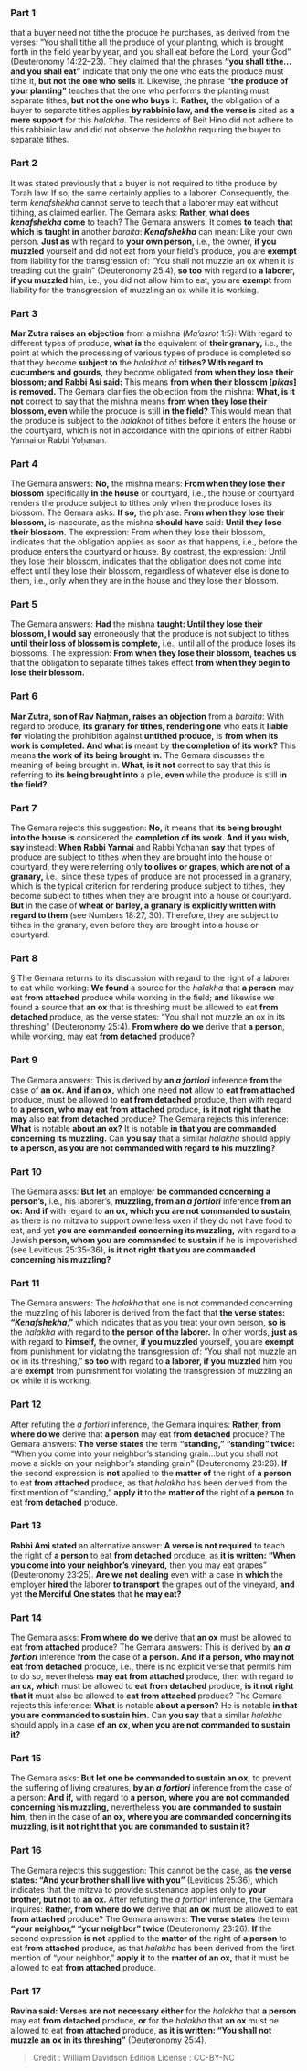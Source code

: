 
### Part 1
that a buyer need not tithe the produce he purchases, as derived from the verses: “You shall tithe all the produce of your planting, which is brought forth in the field year by year, and you shall eat before the Lord, your God” (Deuteronomy 14:22–23). They claimed that the phrases <b>“you shall tithe…and you shall eat”</b> indicate that only the one who eats the produce must tithe it, <b>but not the one who sells</b> it. Likewise, the phrase <b>“the produce of your planting”</b> teaches that the one who performs the planting must separate tithes, <b>but not the one who buys</b> it. <b>Rather,</b> the obligation of a buyer to separate tithes applies <b>by rabbinic law, and the verse is</b> cited as <b>a mere support</b> for this <i>halakha</i>. The residents of Beit Hino did not adhere to this rabbinic law and did not observe the <i>halakha</i> requiring the buyer to separate tithes.

### Part 2
It was stated previously that a buyer is not required to tithe produce by Torah law. If so, the same certainly applies to a laborer. Consequently, the term <i>kenafshekha</i> cannot serve to teach that a laborer may eat without tithing, as claimed earlier. The Gemara asks: <b>Rather, what does <i>kenafshekha</i> come</b> to teach? The Gemara answers: It comes <b>to</b> teach <b>that which is taught in</b> another <i>baraita</i>: <b><i>Kenafshekha</i></b> can mean: Like your own person. <b>Just as</b> with regard to <b>your own person,</b> i.e., the owner, <b>if you muzzled</b> yourself and did not eat from your field’s produce, you are <b>exempt</b> from liability for the transgression of: “You shall not muzzle an ox when it is treading out the grain” (Deuteronomy 25:4), <b>so too</b> with regard to <b>a laborer, if you muzzled</b> him, i.e., you did not allow him to eat, you are <b>exempt</b> from liability for the transgression of muzzling an ox while it is working.

### Part 3
<b>Mar Zutra raises an objection</b> from a mishna (<i>Ma’asrot</i> 1:5): With regard to different types of produce, <b>what is</b> the equivalent of <b>their granary,</b> i.e., the point at which the processing of various types of produce is completed so that they become <b>subject to</b> the <i>halakhot</i> of <b>tithes? With regard to cucumbers and gourds,</b> they become obligated <b>from when they lose their blossom; and Rabbi Asi said:</b> This means <b>from when their blossom [<i>pikas</i>] is removed.</b> The Gemara clarifies the objection from the mishna: <b>What, is it not</b> correct to say that the mishna means <b>from when they lose their blossom, even</b> while the produce is still <b>in the field?</b> This would mean that the produce is subject to the <i>halakhot</i> of tithes before it enters the house or the courtyard, which is not in accordance with the opinions of either Rabbi Yannai or Rabbi Yoḥanan.

### Part 4
The Gemara answers: <b>No,</b> the mishna means: <b>From when they lose their blossom</b> specifically <b>in the house</b> or courtyard, i.e., the house or courtyard renders the produce subject to tithes only when the produce loses its blossom. The Gemara asks: <b>If so,</b> the phrase: <b>From when they lose their blossom,</b> is inaccurate, as the mishna <b>should have</b> said: <b>Until they lose their blossom.</b> The expression: From when they lose their blossom, indicates that the obligation applies as soon as that happens, i.e., before the produce enters the courtyard or house. By contrast, the expression: Until they lose their blossom, indicates that the obligation does not come into effect until they lose their blossom, regardless of whatever else is done to them, i.e., only when they are in the house and they lose their blossom.

### Part 5
The Gemara answers: <b>Had</b> the mishna <b>taught: Until they lose their blossom, I would say</b> erroneously that the produce is not subject to tithes <b>until their loss of blossom is complete,</b> i.e., until all of the produce loses its blossoms. The expression: <b>From when they lose their blossom, teaches us</b> that the obligation to separate tithes takes effect <b>from when they begin to lose their blossom.</b>

### Part 6
<b>Mar Zutra, son of Rav Naḥman, raises an objection</b> from a <i>baraita</i>: With regard to produce, <b>its granary for tithes, rendering one</b> who eats it <b>liable for</b> violating the prohibition against <b>untithed produce,</b> is <b>from when its work is completed. And what is</b> meant by <b>the completion of its work?</b> This means <b>the work of its being brought in.</b> The Gemara discusses the meaning of being brought in. <b>What, is it not</b> correct to say that this is referring to <b>its being brought into</b> a pile, <b>even</b> while the produce is still <b>in the field?</b>

### Part 7
The Gemara rejects this suggestion: <b>No,</b> it means that <b>its being brought into the house is</b> considered the <b>completion of its work. And if you wish, say</b> instead: <b>When Rabbi Yannai</b> and Rabbi Yoḥanan <b>say</b> that types of produce are subject to tithes when they are brought into the house or courtyard, they were referring only <b>to olives or grapes, which are not of a granary,</b> i.e., since these types of produce are not processed in a granary, which is the typical criterion for rendering produce subject to tithes, they become subject to tithes when they are brought into a house or courtyard. <b>But</b> in the case of <b>wheat or barley, a granary is explicitly written with regard to them</b> (see Numbers 18:27, 30). Therefore, they are subject to tithes in the granary, even before they are brought into a house or courtyard.

### Part 8
§ The Gemara returns to its discussion with regard to the right of a laborer to eat while working: <b>We found</b> a source for the <i>halakha</i> that <b>a person</b> may eat <b>from attached</b> produce while working in the field; <b>and</b> likewise we found a source that <b>an ox</b> that is threshing must be allowed to eat <b>from detached</b> produce, as the verse states: “You shall not muzzle an ox in its threshing” (Deuteronomy 25:4). <b>From where do we</b> derive that <b>a person,</b> while working, may eat <b>from detached</b> produce?

### Part 9
The Gemara answers: This is derived by <b>an <i>a fortiori</i></b> inference <b>from</b> the case of <b>an ox. And if an ox,</b> which one need <b>not</b> allow to <b>eat from attached</b> produce, must be allowed to <b>eat from detached</b> produce, then with regard to <b>a person, who may eat from attached</b> produce, <b>is it not right that he may</b> also <b>eat from detached</b> produce? The Gemara rejects this inference: <b>What</b> is notable <b>about an ox?</b> It is notable <b>in that you are commanded concerning its muzzling.</b> Can <b>you say</b> that a similar <i>halakha</i> should apply <b>to a person, as you are not commanded with regard to his muzzling?</b>

### Part 10
The Gemara asks: <b>But let</b> an employer <b>be commanded concerning a person’s,</b> i.e., his laborer’s, <b>muzzling, from an <i>a fortiori</i></b> inference <b>from an ox: And if</b> with regard to <b>an ox, which you are not commanded to sustain,</b> as there is no mitzva to support ownerless oxen if they do not have food to eat, and yet <b>you are commanded concerning its muzzling,</b> with regard to a Jewish <b>person, whom you are commanded to sustain</b> if he is impoverished (see Leviticus 25:35–36), <b>is it not right that you are commanded concerning his muzzling?</b>

### Part 11
The Gemara answers: The <i>halakha</i> that one is not commanded concerning the muzzling of his laborer is derived from the fact that <b>the verse states: “<i>Kenafshekha</i>,”</b> which indicates that as you treat your own person, <b>so is</b> the <i>halakha</i> with regard to <b>the person of the laborer.</b> In other words, <b>just as</b> with regard to <b>himself,</b> the owner, <b>if you muzzled</b> yourself, you are <b>exempt</b> from punishment for violating the transgression of: “You shall not muzzle an ox in its threshing,” <b>so too</b> with regard to <b>a laborer, if you muzzled</b> him you are <b>exempt</b> from punishment for violating the transgression of muzzling an ox while it is working.

### Part 12
After refuting the <i>a fortiori</i> inference, the Gemara inquires: <b>Rather, from where do we</b> derive that <b>a person</b> may eat <b>from detached</b> produce? The Gemara answers: <b>The verse states</b> the term <b>“standing,” “standing” twice:</b> “When you come into your neighbor’s standing grain…but you shall not move a sickle on your neighbor’s standing grain” (Deuteronomy 23:26). <b>If</b> the second expression is <b>not</b> applied to the <b>matter of</b> the right of <b>a person</b> to eat <b>from attached</b> produce, as that <i>halakha</i> has been derived from the first mention of “standing,” <b>apply it</b> to the <b>matter of</b> the right of <b>a person</b> to eat <b>from detached</b> produce.

### Part 13
<b>Rabbi Ami stated</b> an alternative answer: <b>A verse is not required</b> to teach the right of <b>a person</b> to eat <b>from detached</b> produce, as <b>it is written: “When you come into your neighbor’s vineyard,</b> then you may eat grapes” (Deuteronomy 23:25). <b>Are we not dealing</b> even with a case in <b>which</b> the employer <b>hired</b> the laborer <b>to transport</b> the grapes out of the vineyard, <b>and</b> yet <b>the Merciful One states</b> that <b>he may eat?</b>

### Part 14
The Gemara asks: <b>From where do we</b> derive that <b>an ox</b> must be allowed to eat <b>from attached</b> produce? The Gemara answers: This is derived by <b>an <i>a fortiori</i></b> inference <b>from</b> the case of <b>a person. And if a person, who may not eat from detached</b> produce, i.e., there is no explicit verse that permits him to do so, nevertheless <b>may eat from attached</b> produce, then with regard to <b>an ox, which</b> must be allowed to <b>eat from detached</b> produce, <b>is it not right that it</b> must also be allowed to <b>eat from attached</b> produce? The Gemara rejects this inference: <b>What</b> is notable <b>about a person?</b> He is notable <b>in that you are commanded to sustain him.</b> Can <b>you say</b> that a similar <i>halakha</i> should apply in a case <b>of an ox, when you are not commanded to sustain it?</b>

### Part 15
The Gemara asks: <b>But let one be commanded to sustain an ox,</b> to prevent the suffering of living creatures, <b>by an <i>a fortiori</i></b> inference from the case of a person: <b>And if,</b> with regard to <b>a person, where you are not commanded concerning his muzzling,</b> nevertheless <b>you are commanded to sustain him,</b> then in the case of <b>an ox, where you are commanded concerning its muzzling, is it not right that you are commanded to sustain it?</b>

### Part 16
The Gemara rejects this suggestion: This cannot be the case, as <b>the verse states: “And your brother shall live with you”</b> (Leviticus 25:36), which indicates that the mitzva to provide sustenance applies only to <b>your brother, but not</b> to <b>an ox.</b> After refuting the <i>a fortiori</i> inference, the Gemara inquires: <b>Rather, from where do we</b> derive that <b>an ox</b> must be allowed to eat <b>from attached</b> produce? The Gemara answers: <b>The verse states</b> the term <b>“your neighbor,” “your neighbor” twice</b> (Deuteronomy 23:26). <b>If</b> the second expression <b>is not</b> applied to the <b>matter of</b> the right of <b>a person</b> to eat <b>from attached</b> produce, as that <i>halakha</i> has been derived from the first mention of “your neighbor,” <b>apply it</b> to the <b>matter of an ox,</b> that it must be allowed to eat <b>from attached</b> produce.

### Part 17
<b>Ravina said: Verses are not necessary either</b> for the <i>halakha</i> that <b>a person</b> may eat <b>from detached</b> produce, <b>or</b> for the <i>halakha</i> that <b>an ox</b> must be allowed to eat <b>from attached</b> produce, <b>as it is written: “You shall not muzzle an ox in its threshing”</b> (Deuteronomy 25:4).

>Credit : William Davidson Edition
>License : CC-BY-NC